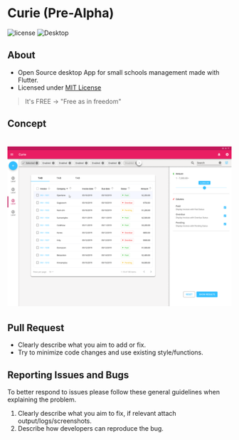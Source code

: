 # Curie (Pre-Alpha)

![license](https://img.shields.io/badge/license-MIT-green.svg)
![Desktop](https://img.shields.io/badge/Desktop-v2021.1.0%20PRE%20ALPHA-blue)

## About

- Open Source desktop App for small schools management made with Flutter.
- Licensed under [MIT License](https://opensource.org/licenses/MIT)

> It's FREE -> "Free as in freedom"

## Concept

<h1 align="center">
    <img alt="Currie Concept" title="Currie Concept" src=".github/curie_desktop_figma.png" />
</h1>

## Pull Request

- Clearly describe what you aim to add or fix.
- Try to minimize code changes and use existing style/functions.

## Reporting Issues and Bugs

To better respond to issues please follow these general guidelines when explaining the problem.

1. Clearly describe what you aim to fix, if relevant attach output/logs/screenshots.
2. Describe how developers can reproduce the bug.

